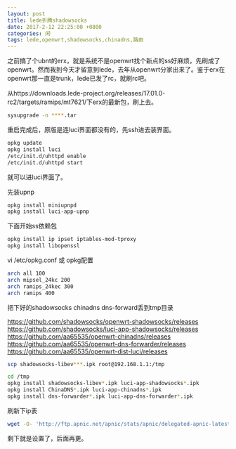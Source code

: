 ```yaml
---
layout: post
title: lede折腾shadowsocks
date: 2017-2-12 22:25:00 +0800
categories: 闲
tags: lede,openwrt,shadowsocks,chinadns,路由
---
```


之前搞了个ubnt的erx，就是系统不是openwrt找个新点的ss好麻烦，先刷成了openwrt。然而我到今天才留意到lede，去年从openwrt分家出来了。鉴于erx在openwrt那一直是trunk，lede已发了rc，就刷rc吧。

从https://downloads.lede-project.org/releases/17.01.0-rc2/targets/ramips/mt7621/下erx的最新包，刷上去。

```sh
sysupgrade -n ****.tar 
```

重启完成后，原版是连luci界面都没有的，先ssh进去装界面。

```sh
opkg update
opkg install luci
/etc/init.d/uhttpd enable
/etc/init.d/uhttpd start
```

就可以进luci界面了。

先装upnp

```sh
opkg install miniupnpd
opkg install luci-app-upnp
```

下面开始ss依赖包

```sh
opkg install ip ipset iptables-mod-tproxy
opkg install libopenssl
```
 

vi /etc/opkg.conf 或 opkg配置

```sh
arch all 100  
arch mipsel_24kc 200  
arch ramips_24kec 300  
arch ramips 400  
```



把下好的shadowsocks chinadns dns-forward丢到tmp目录

https://github.com/shadowsocks/openwrt-shadowsocks/releases
https://github.com/shadowsocks/luci-app-shadowsocks/releases
https://github.com/aa65535/openwrt-chinadns/releases
https://github.com/aa65535/openwrt-dns-forwarder/releases
https://github.com/aa65535/openwrt-dist-luci/releases

```sh
scp shadowsocks-libev***.ipk root@192.168.1.1:/tmp
```

```sh
cd /tmp
opkg install shadowsocks-libev*.ipk luci-app-shadowsocks*.ipk
opkg install ChinaDNS*.ipk luci-app-chinadns*.ipk
opkg install dns-forwarder*.ipk luci-app-dns-forwarder*.ipk
```

刷新下ip表

```sh
wget -O- 'http://ftp.apnic.net/apnic/stats/apnic/delegated-apnic-latest' | awk -F\| '/CN\|ipv4/ { printf("%s/%d\n", $4, 32-log($5)/log(2)) }' > /etc/chinadns_chnroute.txt
```

剩下就是设置了，后面再更。















